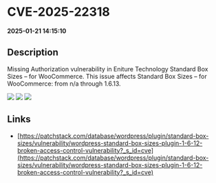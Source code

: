 # CVE-2025-22318

**2025-01-21 14:15:10**

## Description
Missing Authorization vulnerability in Eniture Technology Standard Box Sizes – for WooCommerce. This issue affects Standard Box Sizes – for WooCommerce: from n/a through 1.6.13.

![](https://img.shields.io/static/v1?label=Score&message=7.5&color=red)
![](https://img.shields.io/static/v1?label=Severity&message=HIGH&color=red)
![](https://img.shields.io/static/v1?label=CWE&message=Auth&color=green)

## Links
- [https://patchstack.com/database/wordpress/plugin/standard-box-sizes/vulnerability/wordpress-standard-box-sizes-plugin-1-6-12-broken-access-control-vulnerability?_s_id=cve](https://patchstack.com/database/wordpress/plugin/standard-box-sizes/vulnerability/wordpress-standard-box-sizes-plugin-1-6-12-broken-access-control-vulnerability?_s_id=cve)

